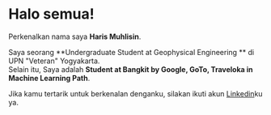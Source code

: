# Halo semua! 

Perkenalkan nama saya **Haris Muhlisin**.<br>

Saya seorang **Undergraduate Student at Geophysical Engineering ** di UPN "Veteran" Yogyakarta. <br>
Selain itu, Saya adalah **Student at Bangkit by Google, GoTo, Traveloka in Machine Learning Path**.<br>


Jika kamu tertarik untuk berkenalan denganku, silakan ikuti akun [Linkedin](https://www.linkedin.com/in/harismuhlisin/)ku ya.
